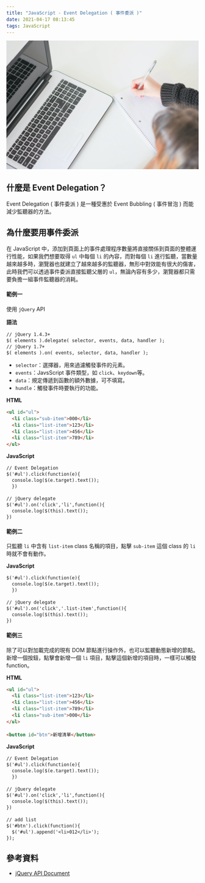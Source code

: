 ```yaml
---
title: "JavaScript - Event Delegation ( 事件委派 )"
date: 2021-04-17 08:13:45
tags: JavaScript
---
```

![](/uploads/note.jpg)

## 什麼是 Event Delegation？

Event Delegation ( 事件委派 ) 是一種受惠於 Event Bubbling ( 事件冒泡 ) 而能減少監聽器的方法。
<!-- more -->
## 為什麼要用事件委派

在 JavaScript 中，添加到頁面上的事件處理程序數量將直接關係到頁面的整體運行性能，如果我們想要取得 `ul` 中每個 `li` 的內容，而對每個 `li` 進行監聽，當數量越來越多時，瀏覽器也就建立了越來越多的監聽器，無形中對效能有很大的傷害，此時我們可以透過事件委派直接監聽父層的 `ul`，無論內容有多少，瀏覽器都只需要負擔一組事件監聽器的消耗。

#### 範例一

使用 `jQuery` API

**語法**
```javascript=
// jQuery 1.4.3+
$( elements ).delegate( selector, events, data, handler );
// jQuery 1.7+
$( elements ).on( events, selector, data, handler );
```

* `selector`：選擇器，用來過濾觸發事件的元素。
* `events`：JavsScript 事件類型，如 `click`、`keydown`等。
* `data`：規定傳遞到函數的額外數據，可不填寫。
* `hundle`：觸發事件時要執行的功能。

**HTML**

```html
<ul id="ul">
  <li class="sub-item">000</li>
  <li class="list-item">123</li>
  <li class="list-item">456</li>
  <li class="list-item">789</li>
</ul>
```
**JavaScript**
```javascript=
// Event Delegation
$('#ul').click(function(e){
  console.log($(e.target).text());
  })
  
// jQuery delegate
$('#ul').on('click','li',function(){
  console.log($(this).text());
})
```

#### 範例二

只監聽 `li` 中含有 `list-item` class 名稱的項目，點擊 `sub-item` 這個 class 的 `li` 時就不會有動作。

**JavaScript**
```javascript=
$('#ul').click(function(e){
  console.log($(e.target).text());
  })
  
// jQuery delegate
$('#ul').on('click','.list-item',function(){
  console.log($(this).text());
})
```

#### 範例三

除了可以對加載完成的現有 DOM 節點進行操作外，也可以監聽動態新增的節點。新增一個按鈕，點擊會新增一個 `li` 項目，點擊這個新增的項目時，一樣可以觸發 function。

**HTML**

```html
<ul id="ul">
  <li class="list-item">123</li>
  <li class="list-item">456</li>
  <li class="list-item">789</li>
  <li class="sub-item">000</li>
</ul>

<button id="btn">新增清單</button>
```
**JavaScript**
```javascript=
// Event Delegation
$('#ul').click(function(e){
  console.log($(e.target).text());
  })
  
// jQuery delegate
$('#ul').on('click','li',function(){
  console.log($(this).text());
})

// add list
$('#btn').click(function(){
  $('#ul').append('<li>012</li>');
});
```

## 參考資料
* [jQuery API Document](https://api.jquery.com/delegate/)